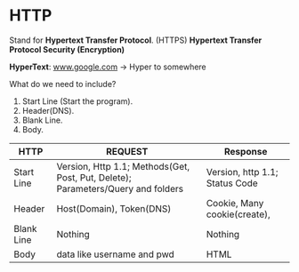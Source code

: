 # HTTP



Stand for **Hypertext Transfer Protocol**.
(HTTPS) **Hypertext Transfer Protocol Security (Encryption)**

**HyperText**: www.google.com -> Hyper to somewhere

What do we need to include?
1. Start Line (Start the program).
2. Header(DNS). 
3. Blank Line. 
4. Body. 

HTTP| REQUEST | Response |
-----|-----| ----- |
Start Line | Version, Http 1.1; Methods(Get, Post, Put, Delete); Parameters/Query and folders | Version, http 1.1; Status Code|
Header| Host(Domain), Token(DNS) | Cookie, Many cookie(create), |
Blank Line| Nothing | Nothing |
Body| data like username and pwd | HTML |



